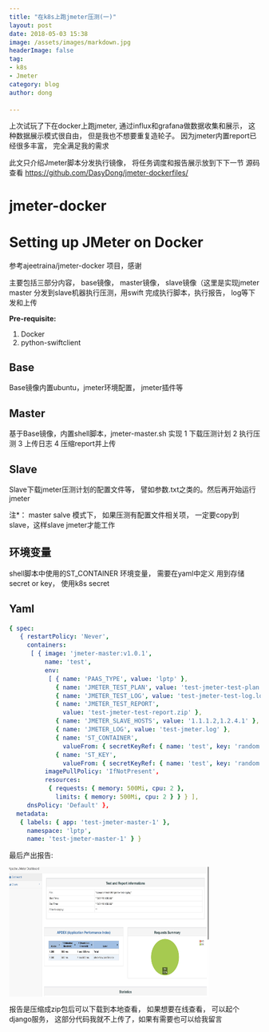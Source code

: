 ```yaml
---
title: "在k8s上跑jmeter压测(一)"
layout: post
date: 2018-05-03 15:38
image: /assets/images/markdown.jpg
headerImage: false
tag:
- k8s
- Jmeter
category: blog
author: dong

---
```


上次试玩了下在docker上跑jmeter, 通过influx和grafana做数据收集和展示， 这种数据展示模式很自由， 但是我也不想要重复造轮子。 因为jmeter内置report已经很多丰富， 完全满足我的需求

此文只介绍Jmeter脚本分发执行镜像， 将任务调度和报告展示放到下下一节
源码查看 https://github.com/DasyDong/jmeter-dockerfiles/


# jmeter-docker
<h1>Setting up JMeter on Docker</h1>

参考ajeetraina/jmeter-docker 项目，感谢

主要包括三部分内容， base镜像， master镜像， slave镜像（这里是实现jmeter master 分发到slave机器执行压测，用swift 完成执行脚本，执行报告， log等下发和上传

<b>Pre-requisite:</b>

1. Docker
2. python-swiftclient


## Base
Base镜像内置ubuntu，jmeter环境配置， jmeter插件等

## Master
基于Base镜像，内置shell脚本，jmeter-master.sh 实现
1 下载压测计划
2 执行压测
3 上传日志
4 压缩report并上传


## Slave
Slave下载jmeter压测计划的配置文件等， 譬如参数.txt之类的。然后再开始运行jmeter

注*：
master salve 模式下， 如果压测有配置文件相关项， 一定要copy到slave，这样slave jmeter才能工作

## 环境变量
shell脚本中使用的ST_CONTAINER 环境变量， 需要在yaml中定义
用到存储secret or key， 使用k8s secret

## Yaml
```yaml
{ spec:
   { restartPolicy: 'Never',
     containers:
      [ { image: 'jmeter-master:v1.0.1',
          name: 'test',
          env:
           [ { name: 'PAAS_TYPE', value: 'lptp' },
             { name: 'JMETER_TEST_PLAN', value: 'test-jmeter-test-plan.jmx' },
             { name: 'JMETER_TEST_LOG', value: 'test-jmeter-test-log.log' },
             { name: 'JMETER_TEST_REPORT',
               value: 'test-jmeter-test-report.zip' },
             { name: 'JMETER_SLAVE_HOSTS', value: '1.1.1.2,1.2.4.1' },
             { name: 'JMETER_LOG', value: 'test-jmeter.log' },
             { name: 'ST_CONTAINER',
               valueFrom: { secretKeyRef: { name: 'test', key: 'random' } } },
             { name: 'ST_KEY',
               valueFrom: { secretKeyRef: { name: 'test', key: 'random' } } } ],
          imagePullPolicy: 'IfNotPresent',
          resources:
           { requests: { memory: 500Mi, cpu: 2 },
             limits: { memory: 500Mi, cpu: 2 } } } ],
     dnsPolicy: 'Default' },
  metadata:
   { labels: { app: 'test-jmeter-master-1' },
     namespace: 'lptp',
     name: 'test-jmeter-master-1' } }

```

最后产出报告:
<!-- ![jmeter test report](jmeterreport.jpg "Title") -->

<img src="https://raw.githubusercontent.com/DasyDong/jmeter-dockerfiles/master/jmeterreport.jpg" width = "400" height = "260" alt="jmeter test report"
align=center>

报告是压缩成zip包后可以下载到本地查看， 如果想要在线查看， 可以起个django服务， 这部分代码我就不上传了，如果有需要也可以给我留言


